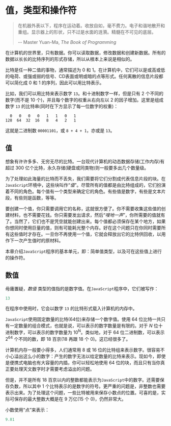 # 值，类型和操作符

> 在机器外表以下，程序在运动着。收放自如，毫不费力。电子和谐地散开和重组。显示器上的形状，只不过是水面的涟漪。精髓在不可见的底层。
>
> -- Master Yuan-Ma, *The Book of Programming*

在计算机的世界里，只有数据。你可以读取数据，修改数据和创建新数据。所有的数据以长长的比特序列的形式存储，所以从根本上来说是相似的。

比特是任一种二值的事物，通常描述为 0 和 1。在计算机中，它们可以是或高或低的电荷、或强或弱的信号、CD表面或明或暗的点等形式。任何离散的信息片段都可以简化成 0 和 1 的序列，因此可以用比特表示。

比如，我们可以用比特来表示数字 `13`。和十进制数字一样，但是只有 2 个不同的数字(而不是 10 个)，并且每个数字的权重从右向左以 2 的因子增加。这里是组成数字 `13` 的比特串(同时在下方显示了每一位数字的权重)：

```
  0   0   0   0   1   1   0   1
128  64  32  16   8   4   2   1
```

这就是二进制数 `00001101`，或 `8 + 4 + 1`，亦或是 `13`。

## 值

想象有许许多多、无穷无尽的比特。一台现代计算机的动态数据存储(工作内存)有超过 300 亿个比特，永久存储(硬盘或同类物)则一般要多出几个数量级。

为了处理如此海量的比特而不丢失，我们需要将它们分割成代表信息片段的块。在`JavaScript`环境中，这些块叫作“*值*”。尽管所有的值都是由比特组成的，它们扮演着不同的角色。每个值有一个类型来确定它的角色。有些值是数字，有些是文本片段，有些则是函数，等等。

要创建一个值，你只需要调用它的名称，这就很方便了。你不需要收集这些值的创建材料，也不需要花钱。你只需要发出请求，然后“*嗖地一声*”，你所需要的值就有了。当然了，它们也不是凭空就能创建出来。每个值都必须保存在某个地方，如果你想同时使用巨量的值，则有可能耗光整个内存。好在这个问题只在你同时需要所有这些值时才存在。一旦你不再使用一个值，它就会释放出它的比特供回收，以用作下一次产生值时的原材料。

本章介绍`JavaScript`程序的基本单元，即：简单值类型，以及可在这些值上进行的操作符。

## 数值

毋庸置疑，*数值* 类型的值指的是数字值。在`JavaScript`程序中，它们被写作：

```js
13
```

在程序中使用时，它会以数字 `13` 的比特形式载入计算机的内存中。

`JavaScript`使用固定数量的比特(64位)来存储一个数字值。使用 64 位比特一共只有一定数量的组合模式，也就是说，可以表示的数字数量是有限的。对于 *N* 位十进制数字，可以表示的数字数量为 10<sup>N</sup>。类似地，对于 64 位二进制数，可以表示 2<sup>64</sup> 个不同的数，即 18 百京(18 再跟 18 个 0)。这已经很多了。

计算机内存一般要小得多，人们通常用 8 或 16 位的比特组来表示数字。很容易不小心溢出这么小的数字：产生的数字无法以给定数量的比特来表示。现如今，即使是便携式电脑也有大容量的内插，你可以轻松地使用 64 位的块，而且只有当你真正要处理天文数字时才需要考虑溢出的问题。

但是，并不是所有 18 百京以内的整数都能表示为`JavaScript`中的数字。还需要保存负数，所以其中 1 个比特表示的是数字的符号。更严重的问题是，非整数也需要表示出来。为了处理这个问题，一些比特被用来保存小数点的位置。可喜的是，实际可保存的最大整数大概是在 9 万亿(15 个 0)，仍然非常大。

小数使用“点”来表示：

```js
9.81
```
